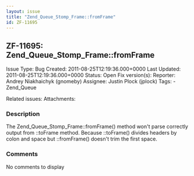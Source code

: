 ```yaml
---
layout: issue
title: "Zend_Queue_Stomp_Frame::fromFrame"
id: ZF-11695
---
```


ZF-11695: Zend\_Queue\_Stomp\_Frame::fromFrame
----------------------------------------------

 Issue Type: Bug Created: 2011-08-25T12:19:36.000+0000 Last Updated: 2011-08-25T12:19:36.000+0000 Status: Open Fix version(s): 
 Reporter:  Andrey Niakhaichyk (gnomeby)  Assignee:  Justin Plock (jplock)  Tags: - Zend\_Queue
 
 Related issues: 
 Attachments: 
### Description

The Zend\_Queue\_Stomp\_Frame::fromFrame() method won't parse correctly output from ::toFrame method. Because ::toFrame() divides headers by colon and space but ::fromFrame() doesn't trim the first space.

 

 

### Comments

No comments to display